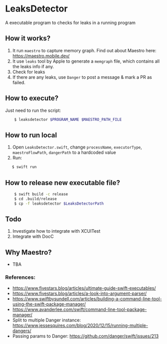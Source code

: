 # LeaksDetector

A executable program to checks for leaks in a running program

## How it works?

1. It run `maestro` to capture memory graph. Find out about Maestro here: https://maestro.mobile.dev/
2. It use `leaks` tool by Apple to generate a `memgraph` file, which contains all the leaks info if any.
3. Check for leaks
4. If there are any leaks, use `Danger` to post a message & mark a PR as failed.

## How to execute?

Just need to run the script:

```bash
    $ leaksdetector $PROGRAM_NAME $MAESTRO_PATH_FILE
```

## How to run local

1. Open `LeaksDetector.swift`, change `processName`, `executorType`, `maestroFlowPath`, `dangerPath` to a hardcoded value
2. Run:

```bash
   $ swift run
```

## How to release new executable file?

```bash
    $ swift build -c release
    $ cd .build/release
    $ cp -f leaksdetector $LeaksDetectorPath
```

## Todo

1. Investigate how to integrate with XCUITest
2. Integrate with DocC

## Why Maestro?

- TBA

### References:

- https://www.fivestars.blog/articles/ultimate-guide-swift-executables/
- https://www.fivestars.blog/articles/a-look-into-argument-parser/
- https://www.swiftbysundell.com/articles/building-a-command-line-tool-using-the-swift-package-manager/
- https://www.avanderlee.com/swift/command-line-tool-package-manager/
- Split to multiple Danger instance: https://www.jessesquires.com/blog/2020/12/15/running-multiple-dangers/
- Passing params to Danger: https://github.com/danger/swift/issues/213
